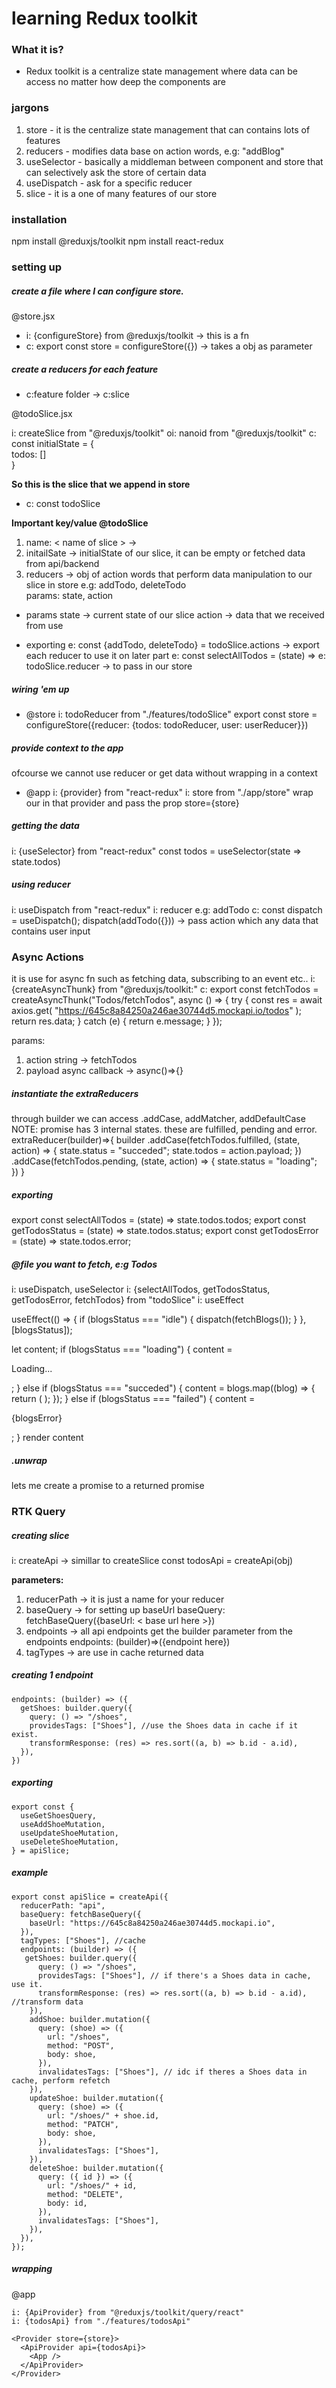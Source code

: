 # learning Redux toolkit

### What it is?

- Redux toolkit is a centralize state management where data can be access no matter how deep the components are

### jargons

1. store - it is the centralize state management that can contains lots of features
2. reducers - modifies data base on action words, e.g: "addBlog"
3. useSelector - basically a middleman between component and store that can selectively ask the store of certain data
4. useDispatch - ask for a specific reducer
5. slice - it is a one of many features of our store

### installation

npm install @reduxjs/toolkit
npm install react-redux

### setting up

##### create a file where I can configure store.

@store.jsx

- i: {configureStore} from @reduxjs/toolkit -> this is a fn
- c: export const store = configureStore({}) -> takes a obj as parameter

##### create a reducers for each feature

- c:feature folder -> c:slice

@todoSlice.jsx

i: createSlice from "@reduxjs/toolkit"
oi: nanoid from "@reduxjs/toolkit"
c: const initialState = { <br>
todos: []<br>
}<br>

<b>So this is the slice that we append in store</b>

- c: const todoSlice

<b>Important key/value @todoSlice</b>

1. name: < name of slice > ->
2. initailSate -> initialState of our slice, it can be empty or fetched data from api/backend
3. reducers -> obj of action words that perform data manipulation to our slice in store
   e.g: addTodo, deleteTodo<br>
   params: state, action<br>

- params
  state -> current state of our slice
  action -> data that we received from use

- exporting
  e: const {addTodo, deleteTodo} = todoSlice.actions -> export each reducer to use it on later part
  e: const selectAllTodos = (state) =>
  e: todoSlice.reducer -> to pass in our store

##### wiring 'em up

- @store
  i: todoReducer from "./features/todoSlice"
  export const store = configureStore({reducer: {todos: todoReducer, user: userReducer}})

##### provide context to the app

ofcourse we cannot use reducer or get data without wrapping in a context

- @app
  i: {provider} from "react-redux"
  i: store from "./app/store"
  wrap our <App /> in that provider and pass the prop store={store}

##### getting the data

i: {useSelector} from "react-redux"
const todos = useSelector(state => state.todos)

##### using reducer

i: useDispatch from "react-redux"
i: reducer e.g: addTodo
c: const dispatch = useDispatch();
dispatch(addTodo({})) -> pass action which any data that contains user input

### Async Actions

it is use for async fn such as fetching data, subscribing to an event etc..
i: {createAsyncThunk} from "@reduxjs/toolkit:"
c: export const fetchTodos = createAsyncThunk("Todos/fetchTodos", async () => {
try {
const res = await axios.get(
"https://645c8a84250a246ae30744d5.mockapi.io/todos"
);
return res.data;
} catch (e) {
return e.message;
}
});

params:

1. action string -> fetchTodos
2. payload async callback -> async()=>{}

##### instantiate the extraReducers

through builder we can access .addCase, addMatcher, addDefaultCase
NOTE: promise has 3 internal states. these are fulfilled, pending and error.
extraReducer(builder)=>{
builder
.addCase(fetchTodos.fulfilled, (state, action) => {
state.status = "succeded";
state.todos = action.payload;
})
.addCase(fetchTodos.pending, (state, action) => {
state.status = "loading";
})
}

##### exporting

export const selectAllTodos = (state) => state.todos.todos;
export const getTodosStatus = (state) => state.todos.status;
export const getTodosError = (state) => state.todos.error;

##### @file you want to fetch, e:g Todos

i: useDispatch, useSelector
i: {selectAllTodos, getTodosStatus, getTodosError, fetchTodos} from "todoSlice"
i: useEffect

useEffect(() => {
if (blogsStatus === "idle") {
dispatch(fetchBlogs());
}
}, [blogsStatus]);

let content;
if (blogsStatus === "loading") {
content = <p>Loading...</p>;
} else if (blogsStatus === "succeded") {
content = blogs.map((blog) => {
return (
<BlogCard
          key={blog.id}
          id={blog.id}
          title={blog.title}
          body={blog.body}
          author={blog.author}
          likes={blog.likes}
        />
);
});
} else if (blogsStatus === "failed") {
content = <p>{blogsError}</p>;
}
render content

##### .unwrap

lets me create a promise to a returned promise

### RTK Query

##### creating slice

i: createApi -> simillar to createSlice
const todosApi = createApi(obj)

<b>parameters:</b>

1. reducerPath -> it is just a name for your reducer
2. baseQuery -> for setting up baseUrl
   baseQuery: fetchBaseQuery({baseUrl: < base url here >})
3. endpoints -> all api endpoints
   get the builder parameter from the endpoints
   endpoints: (builder)=>({endpoint here})
4. tagTypes -> are use in cache returned data

##### creating 1 endpoint

```React
endpoints: (builder) => ({
  getShoes: builder.query({
    query: () => "/shoes",
    providesTags: ["Shoes"], //use the Shoes data in cache if it exist.
    transformResponse: (res) => res.sort((a, b) => b.id - a.id),
  }),
})
```

##### exporting

```React
export const {
  useGetShoesQuery,
  useAddShoeMutation,
  useUpdateShoeMutation,
  useDeleteShoeMutation,
} = apiSlice;
```

##### example

```React
export const apiSlice = createApi({
  reducerPath: "api",
  baseQuery: fetchBaseQuery({
    baseUrl: "https://645c8a84250a246ae30744d5.mockapi.io",
  }),
  tagTypes: ["Shoes"], //cache
  endpoints: (builder) => ({
   getShoes: builder.query({
      query: () => "/shoes",
      providesTags: ["Shoes"], // if there's a Shoes data in cache, use it.
      transformResponse: (res) => res.sort((a, b) => b.id - a.id), //transform data
    }),
    addShoe: builder.mutation({
      query: (shoe) => ({
        url: "/shoes",
        method: "POST",
        body: shoe,
      }),
      invalidatesTags: ["Shoes"], // idc if theres a Shoes data in cache, perform refetch
    }),
    updateShoe: builder.mutation({
      query: (shoe) => ({
        url: "/shoes/" + shoe.id,
        method: "PATCH",
        body: shoe,
      }),
      invalidatesTags: ["Shoes"],
    }),
    deleteShoe: builder.mutation({
      query: ({ id }) => ({
        url: "/shoes/" + id,
        method: "DELETE",
        body: id,
      }),
      invalidatesTags: ["Shoes"],
    }),
  }),
});
```

##### wrapping

@app

```React
i: {ApiProvider} from "@reduxjs/toolkit/query/react"
i: {todosApi} from "./features/todosApi"

<Provider store={store}>
  <ApiProvider api={todosApi}>
    <App />
  </ApiProvider>
</Provider>
```
